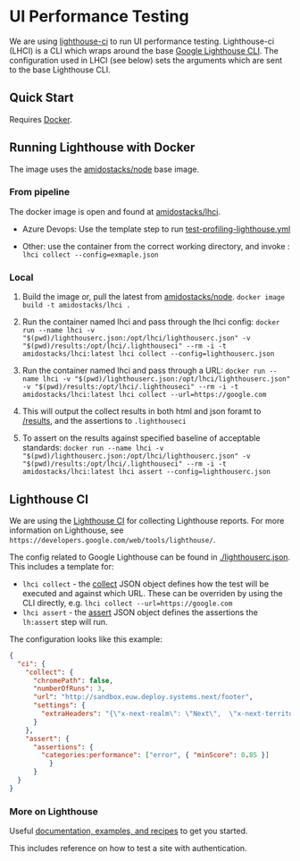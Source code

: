 # UI Performance Testing

We are using [lighthouse-ci](https://github.com/GoogleChrome/lighthouse-ci) to run UI performance testing. Lighthouse-ci (LHCI) is a CLI which wraps around the base [Google Lighthouse CLI](https://github.com/GoogleChrome/lighthouse#using-the-node-cli). The configuration used in LHCI (see below) sets the arguments which are sent to the base Lighthouse CLI.

## Quick Start

Requires [Docker](https://www.docker.com/get-started).

## Running Lighthouse with Docker

The image uses the [amidostacks/node](https://hub.docker.com/r/amidostacks/node) base image.

### From pipeline

The docker image is open and found at [amidostacks/lhci](https://hub.docker.com/r/amidostacks/lhci).

* Azure Devops: Use the template step to run [test-profiling-lighthouse.yml](https://github.com/amido/stacks-pipeline-templates/blob/feature/cycle2/azDevOps/azure/templates/v2/steps/test-profiling-lighthouse.yml)

* Other: use the container from the correct working directory, and invoke : `lhci collect --config=exmaple.json`

### Local

1. Build the image or, pull the latest from [amidostacks/node](https://hub.docker.com/r/amidostacks/node).
  `docker image build -t amidostacks/lhci .`

2. Run the container named lhci and pass through the lhci config:
  `docker run --name lhci -v "$(pwd)/lighthouserc.json:/opt/lhci/lighthouserc.json" -v "$(pwd)/results:/opt/lhci/.lighthouseci" --rm -i -t amidostacks/lhci:latest lhci collect --config=lighthouserc.json`

3. Run the container named lhci and pass through a URL:
  `docker run --name lhci -v "$(pwd)/lighthouserc.json:/opt/lhci/lighthouserc.json" -v "$(pwd)/results:/opt/lhci/.lighthouseci" --rm -i -t amidostacks/lhci:latest lhci collect --url=https://google.com`

4. This will output the collect results in both html and json foramt to [/results](./results), and the assertions to `.lighthouseci`
  
5. To assert on the results against specified baseline of acceptable standards:
  `docker run --name lhci -v "$(pwd)/lighthouserc.json:/opt/lhci/lighthouserc.json" -v "$(pwd)/results:/opt/lhci/.lighthouseci" --rm -i -t amidostacks/lhci:latest lhci assert --config=lighthouserc.json`

## Lighthouse CI

We are using the [Lighthouse CI](https://github.com/GoogleChrome/lighthouse-ci#readme) for collecting Lighthouse reports. For more information on Lighthouse, see `https://developers.google.com/web/tools/lighthouse/`.

The config related to Google Lighthouse can be found in [./lighthouserc.json](./lighthouserc.json). This includes a template for:

- `lhci collect` - the [collect](https://github.com/GoogleChrome/lighthouse-ci/blob/master/docs/configuration.md#collect) JSON object defines how the test will be executed and against which URL. These can be overriden by using the CLI directly, e.g. `lhci collect --url=https://google.com`
- `lhci assert` - the [assert](https://github.com/GoogleChrome/lighthouse-ci/blob/master/docs/configuration.md#assertions) JSON object defines the assertions the `lh:assert` step will run.

The configuration looks like this example:

```json
{
  "ci": {
    "collect": {
      "chromePath": false,
      "numberOfRuns": 3,
      "url": "http://sandbox.euw.deploy.systems.next/footer",
      "settings": {
        "extraHeaders": "{\"x-next-realm\": \"Next\",  \"x-next-territory\": \"GB\", \"x-next-language\": \"en\"}"
      }
    },
    "assert": {
      "assertions": {
        "categories:performance": ["error", { "minScore": 0.85 }]
          }
      }
  }
}
```

### More on Lighthouse

Useful [documentation, examples, and recipes](https://github.com/GoogleChrome/lighthouse#docs--recipes) to get you started.

This includes reference on how to test a site with authentication.
